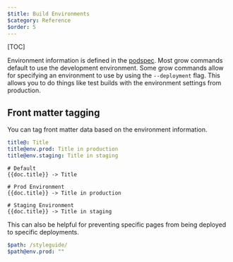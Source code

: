 ```yaml
---
$title: Build Environments
$category: Reference
$order: 5
---
```

[TOC]

Environment information is defined in the [podspec]([url('/content/docs/podspec.md')]#deployments).
Most grow commands default to use the development environment. Some grow commands allow for specifying an environment to use
by using the `--deployment` flag. This allows you to do things like test builds with the environment settings from production.

## Front matter tagging

You can tag front matter data based on the environment information.

```yaml
title@: Title
title@env.prod: Title in production
title@env.staging: Title in staging
```

```
# Default
{{doc.title}} -> Title

# Prod Environment
{{doc.title}} -> Title in production

# Staging Environment
{{doc.title}} -> Title in staging
```

This can also be helpful for preventing specific pages from being deployed to specific deployments.

```yaml
$path: /styleguide/
$path@env.prod: ""
```
